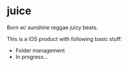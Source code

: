 juice
=====

Born w/ sunshine reggae juicy beats.

This is a iOS product with following basic stuff:

  * Folder management
  * In progress...


